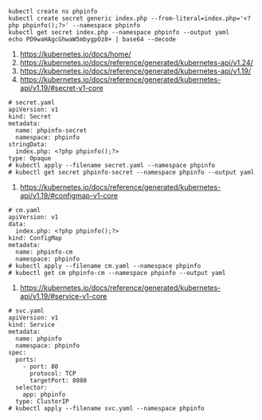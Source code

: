 ```
kubectl create ns phpinfo
kubectl create secret generic index.php --from-literal=index.php='<?php phpinfo();?>' --namespace phpinfo
kubectl get secret index.php --namespace phpinfo --output yaml
echo PD9waHAgcGhwaW5mbygpOz8+ | base64 --decode
```
1. https://kubernetes.io/docs/home/
2. https://kubernetes.io/docs/reference/generated/kubernetes-api/v1.24/
3. https://kubernetes.io/docs/reference/generated/kubernetes-api/v1.19/
4. https://kubernetes.io/docs/reference/generated/kubernetes-api/v1.19/#secret-v1-core
```
# secret.yaml
apiVersion: v1
kind: Secret
metadata:
  name: phpinfo-secret
  namespace: phpinfo
stringData:
  index.php: <?php phpinfo();?>
type: Opaque
# kubectl apply --filename secret.yaml --namespace phpinfo
# kubectl get secret phpinfo-secret --namespace phpinfo --output yaml
```
1. https://kubernetes.io/docs/reference/generated/kubernetes-api/v1.19/#configmap-v1-core
```
# cm.yaml
apiVersion: v1
data:
  index.php: <?php phpinfo();?>
kind: ConfigMap
metadata:
  name: phpinfo-cm
  namespace: phpinfo
# kubectl apply --filename cm.yaml --namespace phpinfo
# kubectl get cm phpinfo-cm --namespace phpinfo --output yaml
```
1. https://kubernetes.io/docs/reference/generated/kubernetes-api/v1.19/#service-v1-core
```
# svc.yaml
apiVersion: v1
kind: Service
metadata:
  name: phpinfo
  namespace: phpinfo
spec:
  ports:
    - port: 80
      protocol: TCP
      targetPort: 8080
  selector:
    app: phpinfo
  type: ClusterIP
# kubectl apply --filename svc.yaml --namespace phpinfo
```

